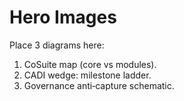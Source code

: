 # Hero Images

Place 3 diagrams here:
1) CoSuite map (core vs modules).  
2) CADI wedge: milestone ladder.  
3) Governance anti‑capture schematic.
